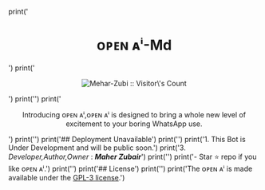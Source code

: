 print('<h1 align="center"> ᴏᴘᴇɴ ᴀⁱ-Md </h1>')
print('<p align="center"><img src="https://profile-counter.glitch.me/{Mehar-Zubi}/count.svg" alt="Mehar-Zubi :: Visitor\'s Count" /></p>')
print('')
print('<p align="center"> Introducing ᴏᴘᴇɴ ᴀⁱ,ᴏᴘᴇɴ ᴀⁱ is designed to bring a whole new level of excitement to your boring WhatsApp use. </p>')
print('')
print('## Deployment Unavailable')
print('')
print('1. This Bot is Under Development and will be public soon.')
print('3. *Developer,Author,Owner*  : ***Maher Zubair***')
print('')
print('- Star ⭐ repo if you like ᴏᴘᴇɴ ᴀⁱ.')
print('')
print('## License')
print('')
print('The ᴏᴘᴇɴ ᴀⁱ is made available under the [GPL-3 license](https://github.com/Mehar-Zubi/Open-AI/blob/main/LICENCE).')
